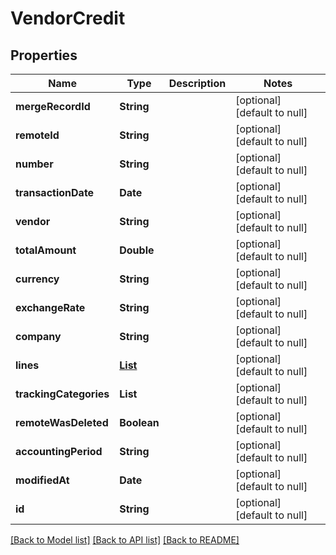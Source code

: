 # VendorCredit
## Properties

| Name | Type | Description | Notes |
|------------ | ------------- | ------------- | -------------|
| **mergeRecordId** | **String** |  | [optional] [default to null] |
| **remoteId** | **String** |  | [optional] [default to null] |
| **number** | **String** |  | [optional] [default to null] |
| **transactionDate** | **Date** |  | [optional] [default to null] |
| **vendor** | **String** |  | [optional] [default to null] |
| **totalAmount** | **Double** |  | [optional] [default to null] |
| **currency** | **String** |  | [optional] [default to null] |
| **exchangeRate** | **String** |  | [optional] [default to null] |
| **company** | **String** |  | [optional] [default to null] |
| **lines** | [**List**](VendorCreditLine.md) |  | [optional] [default to null] |
| **trackingCategories** | **List** |  | [optional] [default to null] |
| **remoteWasDeleted** | **Boolean** |  | [optional] [default to null] |
| **accountingPeriod** | **String** |  | [optional] [default to null] |
| **modifiedAt** | **Date** |  | [optional] [default to null] |
| **id** | **String** |  | [optional] [default to null] |

[[Back to Model list]](../README.md#documentation-for-models) [[Back to API list]](../README.md#documentation-for-api-endpoints) [[Back to README]](../README.md)

